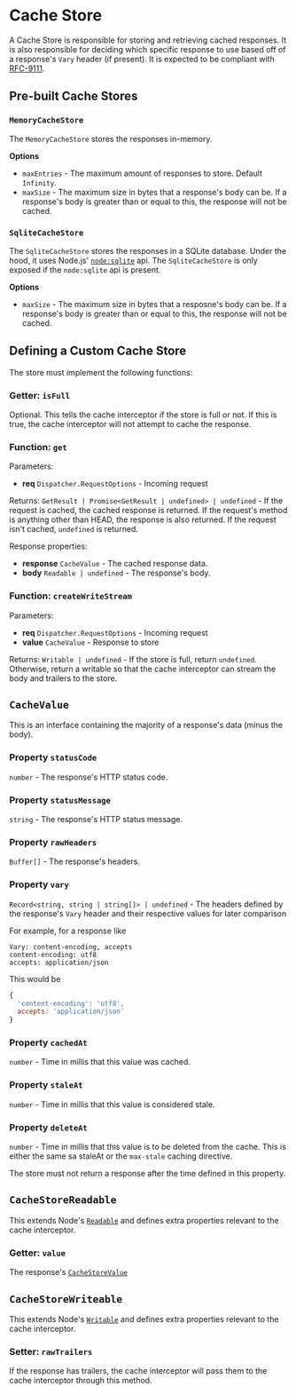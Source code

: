 # Cache Store

A Cache Store is responsible for storing and retrieving cached responses.
It is also responsible for deciding which specific response to use based off of
a response's `Vary` header (if present). It is expected to be compliant with
[RFC-9111](https://www.rfc-editor.org/rfc/rfc9111.html).

## Pre-built Cache Stores

### `MemoryCacheStore`

The `MemoryCacheStore` stores the responses in-memory.

**Options**

- `maxEntries` - The maximum amount of responses to store. Default `Infinity`.
- `maxSize` - The maximum size in bytes that a response's body can be. If a response's body is greater than or equal to this, the response will not be cached.

### `SqliteCacheStore`

The `SqliteCacheStore` stores the responses in a SQLite database.
Under the hood, it uses Node.js' [`node:sqlite`](https://nodejs.org/api/sqlite.html) api.
The `SqliteCacheStore` is only exposed if the `node:sqlite` api is present.

**Options**

- `maxSize` - The maximum size in bytes that a resposne's body can be. If a response's body is greater than or equal to this, the response will not be cached.

## Defining a Custom Cache Store

The store must implement the following functions:

### Getter: `isFull`

Optional. This tells the cache interceptor if the store is full or not. If this is true,
the cache interceptor will not attempt to cache the response.

### Function: `get`

Parameters:

* **req** `Dispatcher.RequestOptions` - Incoming request

Returns: `GetResult | Promise<GetResult | undefined> | undefined` - If the request is cached, the cached response is returned. If the request's method is anything other than HEAD, the response is also returned.
If the request isn't cached, `undefined` is returned.

Response properties:

* **response** `CacheValue` - The cached response data.
* **body** `Readable | undefined` - The response's body.

### Function: `createWriteStream`

Parameters:

* **req** `Dispatcher.RequestOptions` - Incoming request
* **value** `CacheValue` - Response to store

Returns: `Writable | undefined` - If the store is full, return `undefined`. Otherwise, return a writable so that the cache interceptor can stream the body and trailers to the store.

## `CacheValue`

This is an interface containing the majority of a response's data (minus the body).

### Property `statusCode`

`number` - The response's HTTP status code.

### Property `statusMessage`

`string` - The response's HTTP status message.

### Property `rawHeaders`

`Buffer[]` - The response's headers.

### Property `vary`

`Record<string, string | string[]> | undefined` - The headers defined by the response's `Vary` header
and their respective values for later comparison

For example, for a response like
```
Vary: content-encoding, accepts
content-encoding: utf8
accepts: application/json
```

This would be
```js
{
  'content-encoding': 'utf8',
  accepts: 'application/json'
}
```

### Property `cachedAt`

`number` - Time in millis that this value was cached.

### Property `staleAt`

`number` - Time in millis that this value is considered stale.

### Property `deleteAt`

`number` - Time in millis that this value is to be deleted from the cache. This
is either the same sa staleAt or the `max-stale` caching directive.

The store must not return a response after the time defined in this property.

## `CacheStoreReadable`

This extends Node's [`Readable`](https://nodejs.org/api/stream.html#class-streamreadable)
and defines extra properties relevant to the cache interceptor.

### Getter: `value`

The response's [`CacheStoreValue`](/docs/docs/api/CacheStore.md#cachestorevalue)

## `CacheStoreWriteable`

This extends Node's [`Writable`](https://nodejs.org/api/stream.html#class-streamwritable)
and defines extra properties relevant to the cache interceptor.

### Setter: `rawTrailers`

If the response has trailers, the cache interceptor will pass them to the cache
interceptor through this method.
